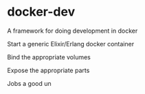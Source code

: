 # docker-dev

A framework for doing development in docker

Start a generic Elixir/Erlang docker container

Bind the appropriate volumes

Expose the appropriate parts

Jobs a good un